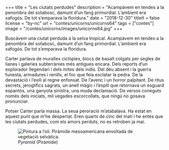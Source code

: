 +++
title = "Les ciutats perdudes"
description = "Acampàvem en tendes a la penombra del sotabosc, damunt d’un fang primordial. L’ambient era xafogós. De tot s’emparava la floridura."
date = "2018-12-30"
titleIt = false
license = "by-nc"
url = "contes/unicorns/unicorns64"
tags = ["contes"]
image = "/contes/unicorns/images/unicorns64.jpg"
+++

Buscàvem una ciutat perduda a la selva tropical. Acampàvem en tendes a la penombra del sotabosc, damunt d’un fang primordial. L’ambient era xafogós. De tot s’emparava la floridura.

Carter parlava de muralles ciclòpies, blocs de basalt colgats per segles de lianes i galeries subterrànies més antigues encara. Dels reports d’un explorador llegendari i dels mites dels indis. Del déu absent i la guerra funesta, armadures i renills, el foc que feia esclatar la pedra. De la devastació i l’exili al regne enfonsat. De l’avenc i un horror palpitant. De ritus secrets, jeroglífics sagrats, un anell màgic i l’espill que retornava un esguard espantós, una ganyota sinistra, una muda declamació. De versos coneguts només dels iniciats, mil vegades escorcollats, que ningú no gosava pronunciar.

Potser Carter parla massa. La seua peroració m’atabalava. Ha estat en aquest punt que m’he despertat. Eren quarts de cinc del matí i he entès que les ciutats perdudes, com els amors perduts, no es retroben ja mai.

<figure class="illustration"><img src="/contes/unicorns/images/unicorns64.jpg" alt="Pintura a l’oli. Piràmide mesoamericana envoltada de vegetació selvàtica."><figcaption><em>Pyramid</em> (Piràmide)</figcaption></figure>

